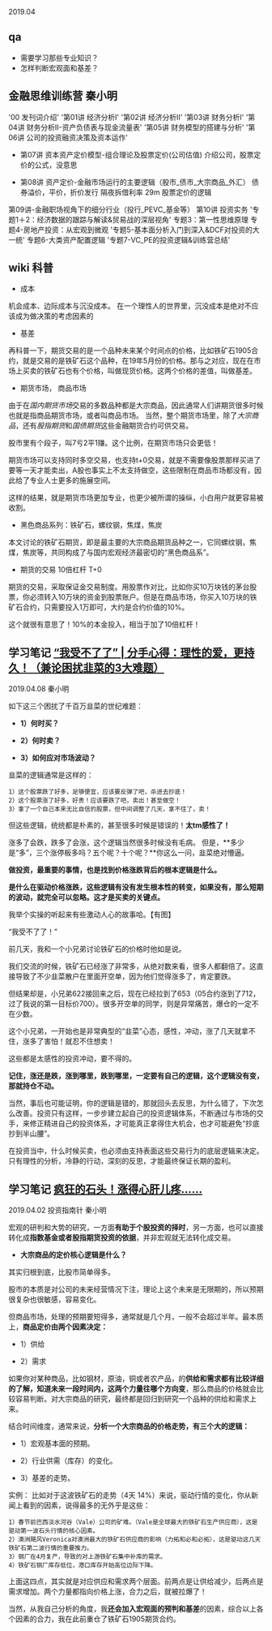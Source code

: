 2019.04


## qa
- 需要学习那些专业知识？
- 怎样判断宏观面和基差？

## 金融思维训练营 秦小明
'00 发刊词介绍'
'第01讲 经济分析I'
'第02讲 经济分析II'
'第03讲 财务分析I'
'第04讲 财务分析II-资产负债表与现金流量表'
'第05讲 财务模型的搭建与分析'
'第06讲 公司的投资融资决策及资本运作'

- 第07讲 资本资产定价模型-组合理论及股票定价(公司估值)
    介绍公司，股票定价的公式，没意思


- 第08讲 资产定价-金融市场运行的主要逻辑（股市_债市_大宗商品_外汇）
    债券溢价，平价，折价发行
    隔夜拆借利率
    29m 股票定价的逻辑



第09讲-金融职场视角下的细分行业（投行_PEVC_基金等）
第10讲 投资实务
'专题1＋2：经济数据的跟踪与解读&贸易战的深层视角'
 专题3：第一性思维原理
 专题4-房地产投资：从宏观到微观
'专题5-基本面分析入门到深入&DCF对投资的大一统'
 专题6-大类资产配置逻辑
'专题7-VC_PE的投资逻辑&训练营总结'



## wiki 科普 
- 成本

机会成本、边际成本与沉没成本。
在一个理性人的世界里，沉没成本是绝对不应该成为做决策的考虑因素的


- 基差

再科普一下，期货交易的是一个品种未来某个时间点的价格，比如铁矿石1905合约，就是交易的是铁矿石这个品种，在19年5月份的价格。那与之对应，现在在市场上买卖的铁矿石也有个价格，叫做现货价格。这两个价格的差值，叫做基差。

- 期货市场， 商品市场

由于在*国内期货市场*交易的多数品种都是大宗商品，因此通常人们讲期货很多时候也就是指商品期货市场，或者叫商品市场。
当然，整个期货市场里，除了*大宗商品*，还有*股指期货*和*国债期货*这些金融期货合约可供交易。

股市里有个段子，叫7亏2平1赚。这个比例，在期货市场只会更低！

期货市场可以支持同时多空交易，也支持t+0交易，就是不需要像股票那样买进了要等一天才能卖出，A股也事实上不太支持做空，这些限制在商品市场都没有，因此给了专业人士更多的施展空间。

这样的结果，就是期货市场更加专业，也更少被所谓的操纵，小白用户就更容易被收割。


- 黑色商品系列：铁矿石，螺纹钢，焦煤，焦炭

本文讨论的铁矿石期货，即是最主要的大宗商品期货品种之一，它同螺纹钢，焦煤，焦炭等，共同构成了与国内宏观经济最密切的“黑色商品系”。

- 期货的交易 10倍杠杆 T+0

期货的交易，采取保证金交易制度。用股票作对比，比如你买10万块钱的茅台股票，你必须转入10万块的资金到股票账户。但是在商品市场，你买入10万块的铁矿石合约，只需要投入1万即可，大约是合约价值的10%。

这个就很有意思了！10%的本金投入，相当于加了10倍杠杆！

## 学习笔记 [“我受不了了” | 分手心得：理性的爱，更持久！（兼论困扰韭菜的3大难题） ]()
2019.04.08  秦小明

如下这三个困扰了千百万韭菜的世纪难题：

- **1）何时买？**

- **2）何时卖？**

- **3）如何应对市场波动？**

韭菜的逻辑通常是这样的：
```
1）这个股票跌了好多，足够便宜，应该要反弹了吧，杀进去抄底！
2）这个股票涨了好多，好贵！应该要跌了吧，卖出！甚至做空！
3）拿了一个自己本来无比自信的股票，但中间调整了几天，拿不住了，卖！
```

但这些逻辑，统统都是朴素的，甚至很多时候是错误的！**太tm感性了！**


涨多了会跌，跌多了会涨，这个逻辑当然很多时候没有毛病。
但是，**多少是“多”，三个涨停板多吗？五个呢？十个呢？**你这么一问，韭菜绝对懵逼。

**做投资，最重要的事情，也是找到价格涨跌背后的根本逻辑是什么。**

**是什么在驱动价格涨跌，这些逻辑有没有发生根本性的转变，如果没有，那么短期的波动，就完全可以忽略。这才是买卖的关键点。**

我举个实操的听起来有些激动人心的故事哈。【有图】


“我受不了了！”

前几天，我和一个小兄弟讨论铁矿石的价格时他如是说。

我们交流的时候，铁矿石已经涨了非常多，从绝对数来看，很多人都翻倍了。这直接导致了不少韭菜散户在里面开空单，因为他们觉得涨多了，肯定要跌。

但结果却是，小兄弟622接回来之后，现在已经拉到了653（05合约涨到了712，过了我说的第一目标价700）。很多开空单的同学，则是异常痛苦，爆仓的一定不在少数。

这个小兄弟，一开始也是非常典型的“韭菜”心态，感性，冲动，涨了几天就拿不住，涨多了害怕！就忍不住想卖！

这些都是太感性的投资冲动，要不得的。

**记住，涨还是跌，涨到哪里，跌到哪里，一定要有自己的逻辑，这个逻辑没有变，那就持仓不动。**

当然，事后也可能证明，你的逻辑是错的，那就回头去反思，为什么错了，下次怎么改善。投资只有这样，一步步建立起自己的投资逻辑体系，不断通过与市场的交手，来修正精进自己的投资体系，才可能真正拿得住大机会，也才可能避免“抄底抄到半山腰”。

在投资当中，什么时候买卖，也必须由支持表面这些交易行为的底层逻辑来决定。只有理性的分析，冷静的行动，深刻的反思，才能最终保证长期的盈利。



## 学习笔记 [疯狂的石头！涨得心肝儿疼……](http://www.imakedreamtea.com/2019/04/03/18faf721c1/)
2019.04.02 投资指南针 秦小明

宏观的研判和大势的研究，一方面**有助于个股投资的择时**，另一方面，也可以直接转化成**指数基金或者股指期货投资的依据**，并非宏观就无法转化成交易。



- **大宗商品的定价核心逻辑是什么？**

其实归根到底，比股市简单得多。

股市的本质是对公司的未来经营情况下注，理论上这个未来是无限期的，所以预期很复杂也很敏感，容易变化。

但商品市场，处理的预期要短得多，通常就是几个月，一般不会超过半年。最本质上，**商品定价由两个因素决定：**

- 1）供给

- 2）需求

如果你对某种商品，比如钢材，原油，铜或者农产品，的**供给和需求都有比较详细的了解，知道未来一段时间内，这两个力量往哪个方向变**，那么商品的价格就会比较容易判断。对大宗商品的研究，最终都是回归到研究一个品种的供给和需求上来。


结合时间维度，通常来说，**分析一个大宗商品的价格走势，有三个大的逻辑：**

- 1）宏观基本面的预期。

- 2）行业供需（库存）的变化。

- 3）基差的走势。

实例：
比如对于这波铁矿石的走势（4天  14%）来说，驱动行情的变化，你从新闻上看到的因素，说得最多的无外乎是这些：
```
1）春节前巴西淡水河谷（Vale）公司的矿难。（Vale是全球最大的铁矿石生产供应商），这是驱动第一波石头行情的核心因素。
2）澳洲飓风Veronica对澳洲最大的铁矿石供应商的影响（力拓和必和必拓），这是驱动这几天铁矿石第二波行情的重要推力。
3）钢厂在4月复产，导致的对上游铁矿石集中补库的需求。
4）铁矿石钢厂库存低位，港口库存开始高位边际下降。
```
上面这四点，其实就是对应供应和需求两个层面。前两点是让供给减少，后两点是需求增加。两个力量都指向价格上涨，合力之后，就被拉爆了！

当然，从我自己分析的角度，我**还会加入宏观面的预判和基差**的因素，综合以上各个因素的合力，我在此前重仓了铁矿石1905期货合约。